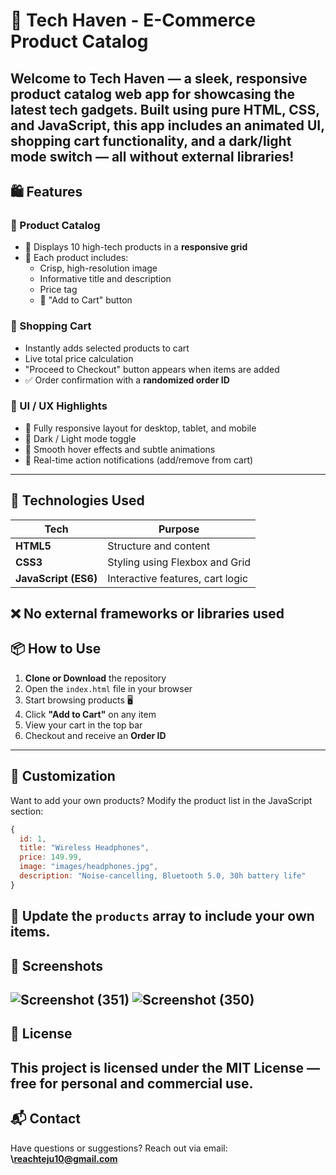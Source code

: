 # 🚀 Tech Haven - E-Commerce Product Catalog
Welcome to **Tech Haven** — a sleek, responsive product catalog web app for showcasing the latest tech gadgets. Built using pure HTML, CSS, and JavaScript, this app includes an animated UI, shopping cart functionality, and a dark/light mode switch — all without external libraries!
---
## 🛍️ Features
### 🧾 Product Catalog
* 🎯 Displays 10 high-tech products in a **responsive grid**
* 📸 Each product includes:
  * Crisp, high-resolution image
  * Informative title and description
  * Price tag
  * 🎯 "Add to Cart" button
### 🛒 Shopping Cart
* Instantly adds selected products to cart
* Live total price calculation
* "Proceed to Checkout" button appears when items are added
* ✅ Order confirmation with a **randomized order ID**
### 🎨 UI / UX Highlights
* 📱 Fully responsive layout for desktop, tablet, and mobile
* 🌙 Dark / Light mode toggle
* 💫 Smooth hover effects and subtle animations
* 🔔 Real-time action notifications (add/remove from cart)
---
## 🧰 Technologies Used
| Tech                                       | Purpose                          |
| ------------------------------------------ | -------------------------------- |
| **HTML5**                                  | Structure and content            |
| **CSS3**                                   | Styling using Flexbox and Grid   |
| **JavaScript (ES6)**                       | Interactive features, cart logic |
❌ No external frameworks or libraries used                               
---
## 📦 How to Use

1. **Clone or Download** the repository
2. Open the `index.html` file in your browser
3. Start browsing products 🖥️
4. Click **"Add to Cart"** on any item
5. View your cart in the top bar
6. Checkout and receive an **Order ID**
---
## 🔧 Customization
Want to add your own products? Modify the product list in the JavaScript section:
```javascript
{
  id: 1,
  title: "Wireless Headphones",
  price: 149.99,
  image: "images/headphones.jpg",
  description: "Noise-cancelling, Bluetooth 5.0, 30h battery life"
}
```
📁 Update the `products` array to include your own items.
---
## 📸 Screenshots
![Screenshot (351)](https://github.com/user-attachments/assets/5f646330-8b22-4dc9-b385-d3a42d8a3a15)
![Screenshot (350)](https://github.com/user-attachments/assets/7ce4ef2a-e984-480d-838b-87397bbc0d9c)
---
## 📄 License
This project is licensed under the **MIT License** — free for personal and commercial use.
---
## 📬 Contact
Have questions or suggestions? Reach out via email: **\reachteju10@gmail.com**
